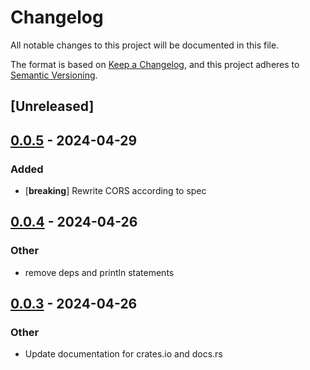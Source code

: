 # Changelog
All notable changes to this project will be documented in this file.

The format is based on [Keep a Changelog](https://keepachangelog.com/en/1.0.0/),
and this project adheres to [Semantic Versioning](https://semver.org/spec/v2.0.0.html).

## [Unreleased]

## [0.0.5](https://github.com/ThorstenHans/spin-contrib-http/compare/v0.0.4...v0.0.5) - 2024-04-29

### Added
- [**breaking**] Rewrite CORS according to spec

## [0.0.4](https://github.com/ThorstenHans/spin-contrib-http/compare/v0.0.3...v0.0.4) - 2024-04-26

### Other
- remove deps and println statements

## [0.0.3](https://github.com/ThorstenHans/spin-contrib-http/compare/v0.0.2...v0.0.3) - 2024-04-26

### Other
- Update documentation for crates.io and docs.rs

